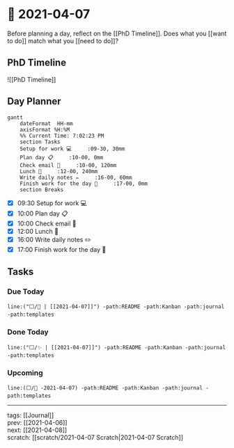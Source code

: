 # 📆 2021-04-07

Before planning a day, reflect on the [[PhD Timeline]]. Does what you [[want to do]] match what you [[need to do]]?

## PhD Timeline

![[PhD Timeline]]

## Day Planner
```mermaid
gantt
    dateFormat  HH-mm
    axisFormat %H:%M
    %% Current Time: 7:02:23 PM
    section Tasks
    Setup for work 💻     :09-30, 30mm
    Plan day 📋     :10-00, 0mm
    Check email 📧     :10-00, 120mm
    Lunch 🍙     :12-00, 240mm
    Write daily notes ✏️     :16-00, 60mm
    Finish work for the day 🎉     :17-00, 0mm
    section Breaks

```

- [x] 09:30 Setup for work 💻
- [x] 10:00 Plan day 📋
- [x] 10:00 Check email 📧
- [x] 12:00 Lunch 🍙
- [x] 16:00 Write daily notes ✏️
- [x] 17:00 Finish work for the day 🎉

## Tasks

### Due Today

```query
line:("⬜/🧨 | [[2021-04-07]]") -path:README -path:Kanban -path:journal -path:templates
```

### Done Today

```query
line:("⬜/✨ | [[2021-04-07]]") -path:README -path:Kanban -path:journal -path:templates
```


### Upcoming

```query
line:(⬜/🧨 -2021-04-07) -path:README -path:Kanban -path:journal -path:templates
```

---

tags: [[Journal]]  
prev: [[2021-04-06]]  
next: [[2021-04-08]]  
scratch: [[scratch/2021-04-07 Scratch|2021-04-07 Scratch]]